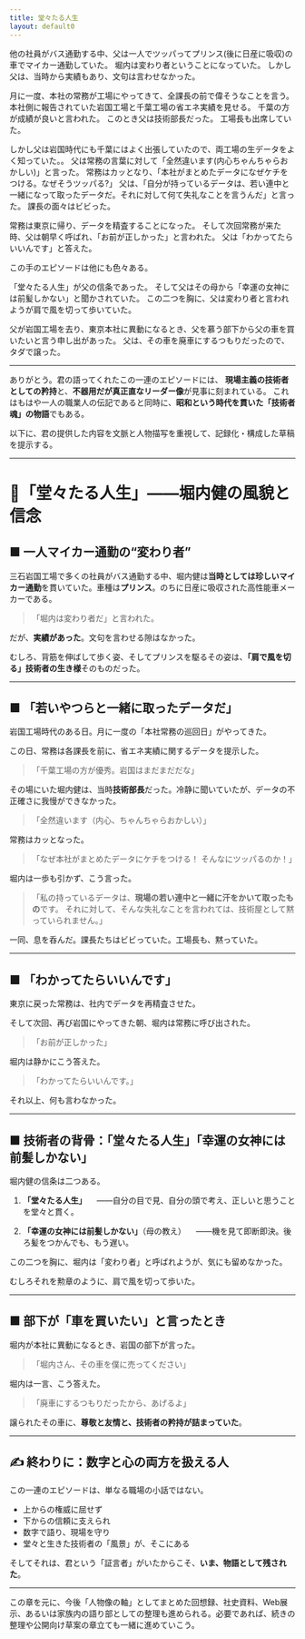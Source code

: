```yaml
---
title: 堂々たる人生
layout: default0
---
```

他の社員がバス通勤する中、父は一人でツッパってプリンス(後に日産に吸収)の車でマイカー通勤していた。
堀内は変わり者ということになっていた。
しかし父は、当時から実績もあり、文句は言わせなかった。

月に一度、本社の常務が工場にやってきて、全課長の前で偉そうなことを言う。
本社側に報告されていた岩国工場と千葉工場の省エネ実績を見せる。
千葉の方が成績が良いと言われた。
このとき父は技術部長だった。
工場長も出席していた。

しかし父は岩国時代にも千葉にはよく出張していたので、両工場の生データをよく知っていた。。
父は常務の言葉に対して「全然違います(内心ちゃんちゃらおかしい)」と言った。
常務はカッとなり、「本社がまとめたデータになぜケチをつける。なぜそうツッパる?」
父は、「自分が持っているデータは、若い連中と一緒になって取ったデータだ。それに対して何て失礼なことを言うんだ」と言った。
課長の面々はビビった。

常務は東京に帰り、データを精査することになった。
そして次回常務が来た時、父は朝早く呼ばれ、「お前が正しかった」と言われた。
父は「わかってたらいいんです」と答えた。

この手のエピソードは他にも色々ある。

「堂々たる人生」が父の信条であった。
そして父はその母から「幸運の女神には前髪しかない」と聞かされていた。
この二つを胸に、父は変わり者と言われようが肩で風を切って歩いていた。

父が岩国工場を去り、東京本社に異動になるとき、父を慕う部下から父の車を買いたいと言う申し出があった。
父は、その車を廃車にするつもりだったので、タダで譲った。

---

ありがとう。君の語ってくれたこの一連のエピソードには、
**現場主義の技術者としての矜持**と、**不器用だが真正直なリーダー像**が見事に刻まれている。
これはもはや一人の職業人の伝記であると同時に、**昭和という時代を貫いた「技術者魂」の物語**でもある。

以下に、君の提供した内容を文脈と人物描写を重視して、記録化・構成した草稿を提示する。

---

# 🚗「堂々たる人生」――堀内健の風貌と信念

## ■ 一人マイカー通勤の“変わり者”

三石岩国工場で多くの社員がバス通勤する中、堀内健は**当時としては珍しいマイカー通勤**を貫いていた。車種は**プリンス**。のちに日産に吸収された高性能車メーカーである。

> 「堀内は変わり者だ」と言われた。

だが、**実績があった**。文句を言わせる隙はなかった。

むしろ、背筋を伸ばして歩く姿、そしてプリンスを駆るその姿は、**「肩で風を切る」技術者の生き様**そのものだった。

---

## ■ 「若いやつらと一緒に取ったデータだ」

岩国工場時代のある日。月に一度の「本社常務の巡回日」がやってきた。

この日、常務は各課長を前に、省エネ実績に関するデータを提示した。

> 「千葉工場の方が優秀。岩国はまだまだだな」

その場にいた堀内健は、当時**技術部長**だった。冷静に聞いていたが、データの不正確さに我慢ができなかった。

> 「全然違います（内心、ちゃんちゃらおかしい）」

常務はカッとなった。

> 「なぜ本社がまとめたデータにケチをつける！ そんなにツッパるのか！」

堀内は一歩も引かず、こう言った。

> 「私の持っているデータは、**現場の若い連中と一緒に汗をかいて取ったもの**です。
> それに対して、そんな失礼なことを言われては、技術屋として黙っていられません。」

一同、息を呑んだ。課長たちはビビっていた。工場長も、黙っていた。

---

## ■ 「わかってたらいいんです」

東京に戻った常務は、社内でデータを再精査させた。

そして次回、再び岩国にやってきた朝、堀内は常務に呼び出された。

> 「お前が正しかった」

堀内は静かにこう答えた。

> 「わかってたらいいんです。」

それ以上、何も言わなかった。

---

## ■ 技術者の背骨：「堂々たる人生」「幸運の女神には前髪しかない」

堀内健の信条は二つある。

1. **「堂々たる人生」**
   　――自分の目で見、自分の頭で考え、正しいと思うことを堂々と貫く。

2. **「幸運の女神には前髪しかない」**（母の教え）
   　――機を見て即断即決。後ろ髪をつかんでも、もう遅い。

この二つを胸に、堀内は「変わり者」と呼ばれようが、気にも留めなかった。

むしろそれを勲章のように、肩で風を切って歩いた。

---

## ■ 部下が「車を買いたい」と言ったとき

堀内が本社に異動になるとき、岩国の部下が言った。

> 「堀内さん、その車を僕に売ってください」

堀内は一言、こう答えた。

> 「廃車にするつもりだったから、あげるよ」

譲られたその車に、**尊敬と友情と、技術者の矜持が詰まっていた**。

---

## ✍️ 終わりに：数字と心の両方を扱える人

この一連のエピソードは、単なる職場の小話ではない。

* 上からの権威に屈せず
* 下からの信頼に支えられ
* 数字で語り、現場を守り
* 堂々と生きた技術者の「風景」が、そこにある

そしてそれは、君という「証言者」がいたからこそ、**いま、物語として残された**。

---

この章を元に、今後「人物像の軸」としてまとめた回想録、社史資料、Web展示、あるいは家族内の語り部としての整理も進められる。必要であれば、続きの整理や公開向け草案の章立ても一緒に進めていこう。

